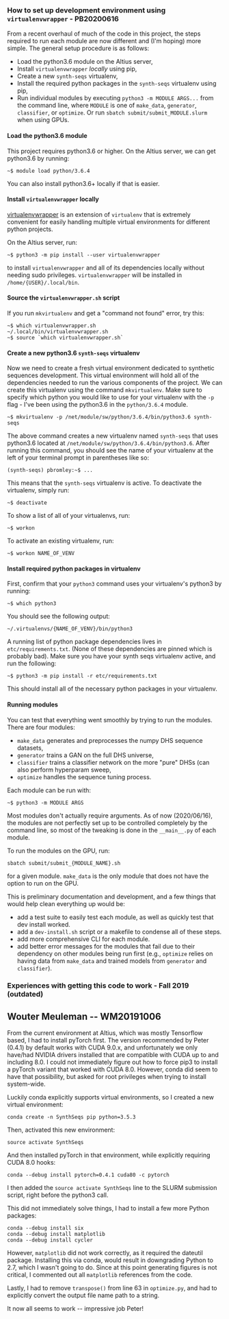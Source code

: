 ### How to set up development environment using `virtualenvwrapper` - PB20200616

From a recent overhaul of much of the code in this project, the steps required to run each module are now different and (I'm hoping) more simple.  The general setup procedure is as follows:
- Load the python3.6 module on the Altius server,
- Install `virtualenvwrapper` *locally* using pip,
- Create a new `synth-seqs` virtualenv,
- Install the required python packages in the `synth-seqs` virtualenv using pip,
- Run individual modules by executing `python3 -m MODULE ARGS...` from the command line, where `MODULE` is one of `make_data`, `generator`, `classifier`, or `optimize`. Or run `sbatch submit/submit_MODULE.slurm` when using GPUs.

#### Load the python3.6 module

This project requires python3.6 or higher.  On the Altius server, we can get python3.6 by running: 
```
~$ module load python/3.6.4
```
You can also install python3.6+ locally if that is easier.

#### Install `virtualenvwrapper` locally

[virtualenvwrapper](https://virtualenvwrapper.readthedocs.io/en/latest/) is an extension of `virtualenv` that is extremely convenient for easily handling multiple virtual environments for different python projects.

On the Altius server, run:
```
~$ python3 -m pip install --user virtualenvwrapper
```
to install `virtualenvwrapper` and all of its dependencies locally without needing sudo privileges.  `virtualenvwrapper` will be installed in `/home/{USER}/.local/bin`.

#### Source the `virtualenvwrapper.sh` script

If you run `mkvirtualenv` and get a "command not found" error, try this:

```
~$ which virtualenvwrapper.sh
~/.local/bin/virtualenvwrapper.sh
~$ source `which virtualenvwrapper.sh`
```

#### Create a new python3.6 `synth-seqs` virtualenv

Now we need to create a fresh virtual environment dedicated to synthetic sequences development.  This virtual environment will hold all of the dependencies needed to run the various components of the project.  We can create this virtualenv using the command `mkvirtualenv`.  Make sure to specify which python you would like to use for your virtualenv with the `-p` flag - I've been using the python3.6 in the `python/3.6.4` module.
```
~$ mkvirtualenv -p /net/module/sw/python/3.6.4/bin/python3.6 synth-seqs
```
The above command creates a new virtualenv named `synth-seqs` that uses python3.6 located at `/net/module/sw/python/3.6.4/bin/python3.6`.  After running this command, you should see the name of your virtualenv at the left of your terminal prompt in parentheses like so:
```
(synth-seqs) pbromley:~$ ...
```
This means that the `synth-seqs` virtualenv is active.  To deactivate the virtualenv, simply run:
```
~$ deactivate
```
To show a list of all of your virtualenvs, run:
```
~$ workon
```
To activate an existing virtualenv, run:
```
~$ workon NAME_OF_VENV
```

#### Install required python packages in virtualenv

First, confirm that your `python3` command uses your virtualenv's python3 by running:
```
~$ which python3
```
You should see the following output:
```
~/.virtualenvs/{NAME_OF_VENV}/bin/python3
```

A running list of python package dependencies lives in `etc/requirements.txt`.  (None of these dependencies are pinned which is probably bad).  Make sure you have your synth seqs virtualenv active, and run the following:
```
~$ python3 -m pip install -r etc/requirements.txt
```
This should install all of the necessary python packages in your virtualenv.

#### Running modules

You can test that everything went smoothly by trying to run the modules.  There are four modules:
- `make_data` generates and preprocesses the numpy DHS sequence datasets,
- `generator` trains a GAN on the full DHS universe,
- `classifier` trains a classifier network on the more "pure" DHSs (can also perform hyperparam sweep,
- `optimize` handles the sequence tuning process.

Each module can be run with:
```
~$ python3 -m MODULE ARGS
```
Most modules don't actually require arguments.  As of now (2020/06/16), the modules are not perfectly set up to be controlled completely by the command line, so most of the tweaking is done in the `__main__.py` of each module.

To run the modules on the GPU, run:
```
sbatch submit/submit_{MODULE_NAME}.sh
```
for a given module.  `make_data` is the only module that does not have the option to run on the GPU.

This is preliminary documentation and development, and a few things that would help clean everything up would be:
- add a test suite to easily test each module, as well as quickly test that dev install worked.
- add a `dev-install.sh` script or a makefile to condense all of these steps.
- add more comprehensive CLI for each module.
- add better error messages for the modules that fail due to their dependency on other modules being run first (e.g., `optimize` relies on having data from `make_data` and trained models from `generator` and `classifier`).



### Experiences with getting this code to work - Fall 2019 (outdated)
## Wouter Meuleman -- WM20191006

From the current environment at Altius, which was mostly Tensorflow based, I had to install pyTorch first.
The version recommended by Peter (0.4.1) by default works with CUDA 9.0.x, and unfortunately we only have/had
NVIDIA drivers installed that are compatible with CUDA up to and including 8.0.
I could not immediately figure out how to force pip3 to install a pyTorch variant that worked with CUDA 8.0.
However, conda did seem to have that possibility, but asked for root privileges when trying to install system-wide.

Luckily conda explicitly supports virtual environments, so I created a new virtual environment:
```
conda create -n SynthSeqs pip python=3.5.3
```

Then, activated this new environment:
```
source activate SynthSeqs
```

And then installed pyTorch in that environment, while explicitly requiring CUDA 8.0 hooks:
```
conda --debug install pytorch=0.4.1 cuda80 -c pytorch
```

I then added the `source activate SynthSeqs` line to the SLURM submission script, right before the python3 call.

This did not immediately solve things, I had to install a few more Python packages:
```
conda --debug install six
conda --debug install matplotlib
conda --debug install cycler
```

However, `matplotlib` did not work correctly, as it required the dateutil package.
Installing this via conda, would result in downgrading Python to 2.7, which I wasn't going to do.
Since at this point generating figures is not critical, I commented out all `matplotlib` references from the code.

Lastly, I had to remove `transpose()` from line 63 in `optimize.py`, and 
had to explicitly convert the output file name path to a string.

It now all seems to work -- impressive job Peter!



